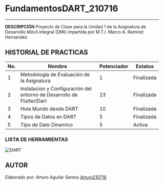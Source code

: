 # FundamentosDART_210716
----
**DESCRIPCIÓN**
Proyecto de Clase para la Unidad 1 de la Asignatura de Desarrollo Móvil integral (DMI) impartida por M.T.I. Marco A. Ramirez Hernandez

## HISTORIAL DE PRACTICAS
|No.|Nombre|Potenciador|Estatus|
|--|--|--|--|
|1|Metodologìa de Evaluación de la Asignatura|1|Finalizada|
|2|Instalacion y Configuración del entorno de Desarrollo de Flutter/Dart|23|Finalizada|
|3|Hola Mundo desde DART|10|Finalizada|
|4|Tipos de Datos en DART|5|Finalizada|
|5|Tipo de Dato Dinamico|5|Activa|



### LISTA DE HERRAMIENTAS
![DART](https://img.shields.io/badge/Dart-0175C2?style-for-the-badge&logo=dart&logoColor=white)

## AUTOR
Elaborado por: Arturo Aguilar Santos [Arturo210716](https://github.com/Arturo210716)
